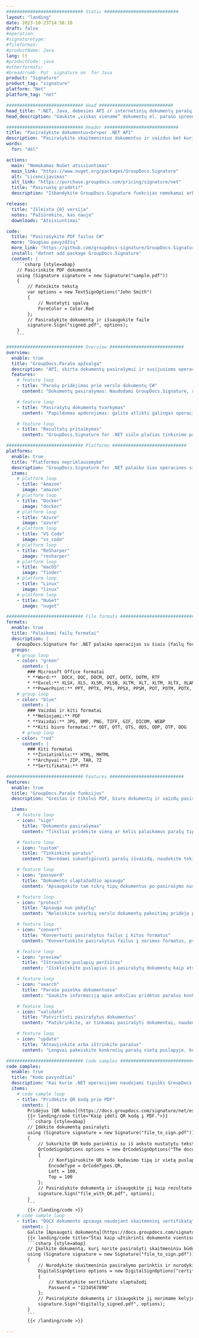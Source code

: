 ```yaml
---
############################# Static ############################
layout: "landing"
date: 2023-10-23T14:58:10
draft: false
#operation: 
#signaturetype: 
#fileformat: 
#productName: Java
lang: lt
#productCode: java
#otherformats: 
#breadcrumb: Put  signature on  for Java
product: "Signature"
product_tag: "signature"
platform: "Net"
platform_tag: "net"

############################# Head ############################
head_title: ".NET, Java, debesies API ir internetinių dokumentų parašų programos"
head_description: "Gaukite „viskas viename“ dokumentų el. parašo sprendimą, skirtą .NET, „Java“ ir debesies programoms. Pasirašykite įprastus dokumentų formatus internete naudodami paprastą vilkimo ir nuleidimo funkciją"

############################# Header ############################
title: "Pasirašykite dokumentus<br>per .NET API"
description: "Pasirašykite skaitmeninius dokumentus ir vaizdus bet kurioje platformoje naudodami mūsų lanksčias API ir programuotojams ir galutiniams vartotojams skirtus sprendimus."
words:
  for: "dėl"

actions:
  main: "Nemokamas NuGet atsisiuntimas"
  main_link: "https://www.nuget.org/packages/GroupDocs.Signature"
  alt: "Licencijavimas"
  alt_link: "https://purchase.groupdocs.com/pricing/signature/net"
  title: "Pasiruošę pradėti?"
  description: "Išbandykite GroupDocs.Signature funkcijas nemokamai arba paprašykite licencijos"

release:
  title: "Išleista {0} versija"
  notes: "Pažiūrėkite, kas naujo"
  downloads: "Atsisiuntimai"

code:
  title: "Pasirašykite PDF failus C#"
  more: "Daugiau pavyzdžių"
  more_link: "https://github.com/groupdocs-signature/GroupDocs.Signature-for-.NET"
  install: "dotnet add package GroupDocs.Signature"
  content: |
    ```csharp {style=abap}   
    // Pasirinkite PDF dokumentą
    using (Signature signature = new Signature("sample.pdf"))
    {
        // Pateikite tekstą
        var options = new TextSignOptions("John Smith")
        {
            // Nustatyti spalvą
            ForeColor = Color.Red
        };
        // Pasirašykite dokumentą ir išsaugokite faile
        signature.Sign("signed.pdf", options);
    }
    ```

############################# Overview ############################
overview:
  enable: true
  title: "GroupDocs.Parašo apžvalga"
  description: "API, skirta dokumentų pasirašymui ir susijusioms operacijoms .NET programose atlikti"
  features:
    # feature loop
    - title: "Parašų pridėjimas prie verslo dokumentų C#"
      content: "Dokumentų pasirašymas: Naudodami GroupDocs.Signature, skirtą .NET, galite pridėti įvairių tipų parašų, tokių kaip tekstas, vaizdai, brūkšniniai kodai ir skaitmeniniai sertifikatai, prie PDF ir Office dokumentų. Ši API leidžia pasirašyti dokumentus naudojant beveik bet kokį duomenų tipą, įskaitant paslėptus metaduomenis."

    # feature loop
    - title: "Pasirašytų dokumentų tvarkymas"
      content: "Papildomas apdorojimas: galite atlikti galingas operacijas su pasirašytais dokumentais naudodami GroupDocs.Signature. Tai apima esamų parašų paiešką verslo dokumentuose ir jų patikrinimą pagal konkrečius kriterijus. Be to, naudodami šią .NET API galite gauti dokumento informaciją ir peržiūrėti puslapius."

    # feature loop
    - title: "Rezultatų pritaikymas"
      content: "GroupDocs.Signature for .NET siūlo plačias tinkinimo parinktis. Galite tiksliai išdėstyti parašus bet kurioje dokumento puslapio vietoje ir koreguoti jų išvaizdą naudodami įvairius nustatymus. Be to, ši API palaiko apdorotų dokumentų išsaugojimą įvairiais palaikomais formatais."

############################# Platforms ############################
platforms:
  enable: true
  title: "Platformos nepriklausomybė"
  description: "GroupDocs.Signature for .NET palaiko šias operacines sistemas, sistemas ir paketų tvarkykles"
  items:
    # platform loop
    - title: "Amazon"
      image: "amazon"
    # platform loop
    - title: "Docker"
      image: "docker"
    # platform loop
    - title: "Azure"
      image: "azure"
    # platform loop
    - title: "VS Code"
      image: "vs_code"
    # platform loop
    - title: "ReSharper"
      image: "resharper"
    # platform loop
    - title: "macOS"
      image: "finder"
    # platform loop
    - title: "Linux"
      image: "linux"
    # platform loop
    - title: "NuGet"
      image: "nuget"

############################# File formats ############################
formats:
  enable: true
  title: "Palaikomi failų formatai"
  description: |
    GroupDocs.Signature for .NET palaiko operacijas su šiais [failų formatais](https://docs.groupdocs.com/signature/net/supported-document-formats/).
  groups:
    # group loop
    - color: "green"
      content: |
        ### Microsoft Office formatai
        * **Word:**  DOCX, DOC, DOCM, DOT, DOTX, DOTM, RTF
        * **Excel:** XLSX, XLS, XLSM, XLSB, XLTM, XLT, XLTM, XLTX, XLAM, SXC, SpreadsheetML
        * **PowerPoint:** PPT, PPTX, PPS, PPSX, PPSM, POT, POTM, POTX, PPTM
    # group loop
    - color: "blue"
      content: |
        ### Vaizdai ir kiti formatai
        * **Nešiojami:** PDF
        * **Vaizdai:** JPG, BMP, PNG, TIFF, GIF, DICOM, WEBP
        * **Kiti biuro formatai:** ODT, OTT, OTS, ODS, ODP, OTP, ODG
      # group loop
    - color: "red"
      content: |
        ### Kiti formatai
        * **Žiniatinklis:** HTML, MHTML
        * **Archyvai:** ZIP, TAR, 7Z
        * **Sertifikatai:** PFX

############################# Features ############################
features:
  enable: true
  title: "GroupDocs.Parašo funkcijos"
  description: "Greitas ir tikslus PDF, biuro dokumentų ir vaizdų pasirašymas"

  items:
    # feature loop
    - icon: "sign"
      title: "Dokumento pasirašymas"
      content: "Tiksliai pridėkite vieną ar kelis palaikomus parašų tipus bet kurioje nurodytoje verslo dokumentų vietoje."

    # feature loop
    - icon: "custom"
      title: "Tinkinkite parašus"
      content: "Norėdami sukonfigūruoti parašų išvaizdą, naudokite tokias funkcijas kaip spalva, šriftas, kraštinė, pasukimas ir kt."

    # feature loop
    - icon: "password"
      title: "Dokumento slaptažodžio apsauga"
      content: "Apsaugokite tam tikrų tipų dokumentus po pasirašymo nustatydami slaptažodį."

    # feature loop
    - icon: "protect"
      title: "Apsauga nuo pokyčių"
      content: "Neleiskite svarbių verslo dokumentų pakeitimų pridėję parašą su skaitmeniniu sertifikatu."

    # feature loop
    - icon: "convert"
      title: "Konvertuoti pasirašytus failus į kitus formatus"
      content: "Konvertuokite pasirašytus failus į norimus formatus, pvz., išsaugokite Word dokumentą kaip PDF."

    # feature loop
    - icon: "preview"
      title: "Ištraukite puslapių peržiūras"
      content: "Išskleiskite puslapius iš pasirašytų dokumentų kaip atskirus vaizdus, ​​​​kad galėtumėte juos apdoroti ateityje."

    # feature loop
    - icon: "search"
      title: "Parašo paieška dokumentuose"
      content: "Gaukite informaciją apie anksčiau pridėtus parašus konkrečiuose dokumentuose."

    # feature loop
    - icon: "validate"
      title: "Patvirtinti pasirašytus dokumentus"
      content: "Patikrinkite, ar tinkamai pasirašyti dokumentai, naudodami patvirtinimo funkcijas."

    # feature loop
    - icon: "update"
      title: "Atnaujinkite arba ištrinkite parašus"
      content: "Lengvai pakeiskite konkrečių parašų vietą puslapyje, keiskite jų tekstą arba ištrinkite juos be jokių problemų."

############################# Code samples ############################
code_samples:
  enable: true
  title: "Kodo pavyzdžiai"
  description: "Kai kurie .NET operacijoms naudojami tipiški GroupDocs.Signature atvejai"
  items:
    # code sample loop
    - title: "Pridėkite QR kodą prie PDF"
      content: |
        Pridėjus [QR kodus](https://docs.groupdocs.com/signature/net/esign-document-with-qr-code-signature/) prie konkrečių PDF dokumentų puslapių galima pagerinti verslo procesus. Toliau pateikiamas pavyzdys, kaip pridėti QR kodą naudojant GroupDocs.Signature.
        {{< landing/code title="Kaip įdėti QR kodą į PDF.">}}
        ```csharp {style=abap}
        // Įdėkite dokumentą pasirašyti
        using (Signature signature = new Signature("file_to_sign.pdf"))
        {
            // Sukurkite QR kodo parinktis su iš anksto nustatytu tekstu
            QrCodeSignOptions options = new QrCodeSignOptions("The document is approved by John Smith")
            {
                // Konfigūruokite QR kodo kodavimo tipą ir vietą puslapyje
                EncodeType = QrCodeTypes.QR,
                Left = 100,
                Top = 100
            };
            // Pasirašykite dokumentą ir išsaugokite jį kaip rezultato failą
            signature.Sign("file_with_QR.pdf", options);
        }
        ```
        {{< /landing/code >}}
    # code sample loop
    - title: "DOCX dokumento apsauga naudojant skaitmeninį sertifikatą"
      content: |
        Galite [Apsaugoti dokumentą](https://docs.groupdocs.com/signature/net/esign-document-with-digital-signature/) naudodami asmeninius arba įmonės parašus, saugomus kaip skaitmeninius sertifikatus. Tokie saugomi dokumentai negali būti modifikuojami nepakeitus parašo negaliojančiu.
        {{< landing/code title="Štai kaip užtikrinti dokumento vientisumą.">}}
        ```csharp {style=abap}   
        // Įkelkite dokumentą, kurį norite pasirašyti skaitmeniniu būdu
        using (Signature signature = new Signature("file_to_sign.pdf"))
        {
            // Nurodykite skaitmeninio pasirašymo parinktis ir nurodykite kelią į sertifikato failą
            DigitalSignOptions options = new DigitalSignOptions("certificate.pfx")
            {
                // Nustatykite sertifikato slaptažodį
                Password = "1234567890"
            };
            // Pasirašykite dokumentą ir išsaugokite jį norimame kelyje
            signature.Sign("digitally_signed.pdf", options);
        }
        ```
        {{< /landing/code >}}

---
```

